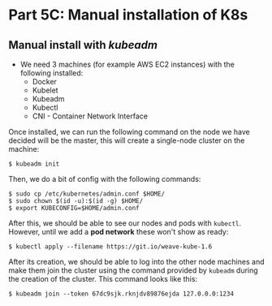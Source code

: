 # Part 5C: Manual installation of K8s

## Manual install with _kubeadm_

- We need 3 machines (for example AWS EC2 instances) with the following installed:
  * Docker
  * Kubelet
  * Kubeadm
  * Kubectl
  * CNI - Container Network Interface

Once installed, we can run the following command on the node we have decided will be the master, this will create a single-node cluster on the machine:

```
$ kubeadm init
```

Then, we do a bit of config with the following commands:

```
$ sudo cp /etc/kubernetes/admin.conf $HOME/
$ sudo chown $(id -u):$(id -g) $HOME/
$ export KUBECONFIG=$HOME/admin.conf
```

After this, we should be able to see our nodes and pods with `kubectl`. However, until we add a __pod network__ these won't show as ready:

```
$ kubectl apply --filename https://git.io/weave-kube-1.6
```

After its creation, we should be able to log into the other node machines and make them join the cluster using the command provided by `kubeadm` during the creation of the cluster. This command looks like this:

```
$ kubeadm join --token 67dc9sjk.rknjdv89876ejda 127.0.0.0:1234
```
